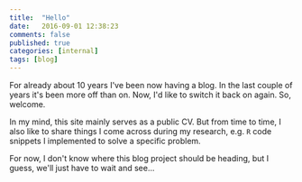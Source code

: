 ```yaml
---
title:  "Hello"
date:   2016-09-01 12:38:23
comments: false
published: true
categories: [internal]
tags: [blog]
---
```

For already about 10 years I've been now having a blog. In the last couple of years it's been more off than on. Now, I'd like to switch it back on again. So, welcome.

In my mind, this site mainly serves as a public CV. But from time to time, I also like to share things I come across during my research, e.g. `R` code snippets I implemented to solve a specific problem.

For now, I don't know where this blog project should be heading, but I guess, we'll just have to wait and see...
